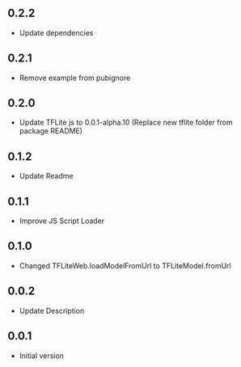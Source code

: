 ## 0.2.2
* Update dependencies

## 0.2.1
* Remove example from pubignore

## 0.2.0
* Update TFLite js to 0.0.1-alpha.10 (Replace new tflite folder from package README)

## 0.1.2
* Update Readme

## 0.1.1
* Improve JS Script Loader

## 0.1.0
* Changed TFLiteWeb.loadModelFromUrl to TFLiteModel.fromUrl

## 0.0.2
* Update Description
 
## 0.0.1
* Initial version